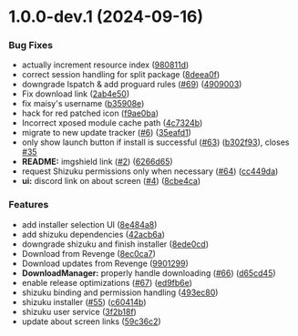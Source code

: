 # 1.0.0-dev.1 (2024-09-16)


### Bug Fixes

* actually increment resource index ([980811d](https://github.com/revenge-mod/revenge-manager/commit/980811d4107acf425d689b3f0b831e58d064b1a4))
* correct session handling for split package ([8deea0f](https://github.com/revenge-mod/revenge-manager/commit/8deea0fed3fa6b53ac5db236404052367e4dc960))
* downgrade lspatch & add proguard rules ([#69](https://github.com/revenge-mod/revenge-manager/issues/69)) ([4909003](https://github.com/revenge-mod/revenge-manager/commit/4909003439b4cc86b15c338c641528d3cce9a81a))
* Fix download link ([2ab4e50](https://github.com/revenge-mod/revenge-manager/commit/2ab4e501632683ea6995c41fff419180999935c1))
* fix maisy's username ([b35908e](https://github.com/revenge-mod/revenge-manager/commit/b35908eb4441404cf6ccf5c498ddc9de0eb64267))
* hack for red patched icon ([f9ae0ba](https://github.com/revenge-mod/revenge-manager/commit/f9ae0ba7051b53b172a535e938c876286834c6d4))
* Incorrect xposed module cache path ([4c7324b](https://github.com/revenge-mod/revenge-manager/commit/4c7324bc2cdf88a6d829cf7cfe1082829dcc3b11))
* migrate to new update tracker ([#6](https://github.com/revenge-mod/revenge-manager/issues/6)) ([35eafd1](https://github.com/revenge-mod/revenge-manager/commit/35eafd120787139d1673254dc713aa097f8ea566))
* only show launch button if install is successful ([#63](https://github.com/revenge-mod/revenge-manager/issues/63)) ([b302f93](https://github.com/revenge-mod/revenge-manager/commit/b302f93e3ea643f83c5f6426017b1a9976998a67)), closes [#35](https://github.com/revenge-mod/revenge-manager/issues/35)
* **README:** imgshield link ([#2](https://github.com/revenge-mod/revenge-manager/issues/2)) ([6266d65](https://github.com/revenge-mod/revenge-manager/commit/6266d65f1a08cf9201195c0310567a72cd9cf079))
* request Shizuku permissions only when necessary ([#64](https://github.com/revenge-mod/revenge-manager/issues/64)) ([cc449da](https://github.com/revenge-mod/revenge-manager/commit/cc449da39d02eb9cfc91adb6bdd17230fa5390cd))
* **ui:** discord link on about screen ([#4](https://github.com/revenge-mod/revenge-manager/issues/4)) ([8cbe4ca](https://github.com/revenge-mod/revenge-manager/commit/8cbe4ca6e37dbc1faef4d1f4a6b414ebffe2dc42))


### Features

* add installer selection UI ([8e484a8](https://github.com/revenge-mod/revenge-manager/commit/8e484a8e969b3e68da3b033122a36f856d2ac2f9))
* add shizuku dependencies ([42acb6a](https://github.com/revenge-mod/revenge-manager/commit/42acb6a534a39553ea188f70d5b793c207550efb))
* downgrade shizuku and finish installer ([8ede0cd](https://github.com/revenge-mod/revenge-manager/commit/8ede0cdc861fa7883f4f3872168ab45155002b21))
* Download from Revenge ([8ec0ca7](https://github.com/revenge-mod/revenge-manager/commit/8ec0ca729826c720c2733f02b1160465fb2259ae))
* Download updates from Revenge ([9901299](https://github.com/revenge-mod/revenge-manager/commit/9901299a16d5901f4681dc70cd0ee375bfc1874c))
* **DownloadManager:** properly handle downloading ([#66](https://github.com/revenge-mod/revenge-manager/issues/66)) ([d65cd45](https://github.com/revenge-mod/revenge-manager/commit/d65cd45a829c1b136ea704840de70deb5b64419a))
* enable release optimizations ([#67](https://github.com/revenge-mod/revenge-manager/issues/67)) ([ed9fb6e](https://github.com/revenge-mod/revenge-manager/commit/ed9fb6e80535d2c73eea6d112f7366debe595fc3))
* shizuku binding and permission handling ([493ec80](https://github.com/revenge-mod/revenge-manager/commit/493ec80eccff65816c6f7c17d5027a1ff2fd9d7f))
* shizuku installer ([#55](https://github.com/revenge-mod/revenge-manager/issues/55)) ([c60414b](https://github.com/revenge-mod/revenge-manager/commit/c60414bb1e7254a0f64b43d8aedbdeb380d98a73))
* shizuku user service ([3f2b18f](https://github.com/revenge-mod/revenge-manager/commit/3f2b18f52de8c8552408311091845e9248fdf276))
* update about screen links ([59c36c2](https://github.com/revenge-mod/revenge-manager/commit/59c36c288fbcb1144067b150644e7b511180995b))
